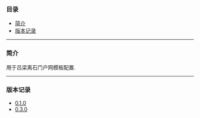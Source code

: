 ### 目录

* [简介](#abstract)
* [版本记录](#version)

---
### <a name="abstract">简介</a>

用于吕梁离石门户网模板配置.

---

### <a name="version">版本记录</a>

* [0.1.0](./Docs/Version/0.1.0.md "0.1.0")
* [0.3.0](./Docs/Version/0.3.0.md "0.3.0")